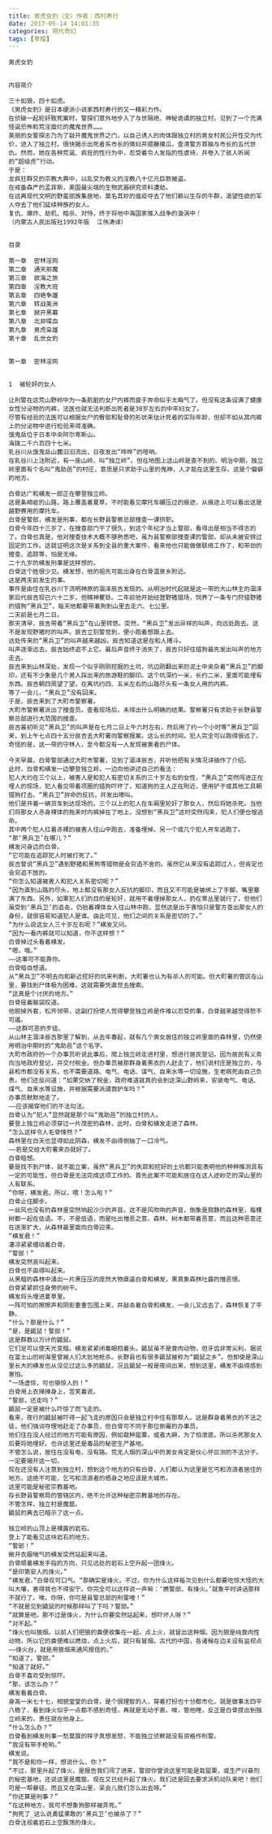 ```yaml
---
title: 男虎女豹（全）作者：西村寿行
date: 2017-05-14 14:01:35
categories: 現代奇幻
tags: [草榴]
---
```

    男虎女豹


    内容简介

    三十如狼，四十如虎。
    《男虎女豹》是日本硬派小说家西村寿行的又一精彩力作。
    在侦破一起轮奸致死案时，警探们意外地步入了与世隔绝、神秘诡谲的独立村，见到了一个充满怪诞恐怖和荒淫糜烂的魔鬼世界……。
    美丽的女警探志乃为了敲开魔鬼世界之门，以自己诱人的肉体跟独立村的男女村民公开性交为代价，进入了独立村。很快揭示出死者系市长的情妇并顺藤摸瓜，查清警方首脑与市长的五代世仇。然而，她在各种荒诞、疯狂的性行为中，忍受着令人发指的性虐待，并卷入了骇人听闻的“超级虎”行动。
    于是：
    龙疯狂群交的宗教大典中，以乱交为教义的淫教八十亿元巨款被盗。
    在戒备森严的孟菲斯，美国最尖端的生物武器研究资料遭劫。
    在远离现代文明的野蛮部族集居地，莫名其妙的瘟疫夺去了他们赖以生存的牛群，渴望性欲的军人夺去了他们延续种族的女人。
    复仇、爆炸、劫机、暗杀、对恃，终于将地中海国家推入战争的漩涡中！
    （内蒙古人民出版社1992年版  江伟涛译）


    目录

    第一章  密林淫网
    第二章  通天邪魔
    第三章  欲海之旅
    第四章  淫教大班
    第五章  四艳争雄
    第六章  转战美洲
    第七章  掀开黑幕
    第八章  北非喋血
    第九章  男虎枭雄
    第十章  乱世女豹


    第一章  密林淫网


    1  被轮奸的女人

    让刑警在这荒山野岭中为一条肮脏的女尸内裤而疲于奔命似乎太晦气了。但没有这条设满了健康女性分泌物的内裤，法医也就无法判断出死者是30岁左右的中年妇女了。
    尽管有经验的法医可以根据女尸的臀部和耻骨的形状来估计死者的实际年龄，但却不如从其内裤上的分泌物中进行检验来得准确。
    饿鬼岳位于日本中央阿尔卑斯山。
    海拨二千六百四十七米。
    乳谷川从饿鬼岳山麓汩汩流出，日夜发出“哗哗”的喧响。
    在乳谷川上注附近，有一座山岭，叫“独立岭”。但在地图上这山岭是查不到的。明治中期，独立岭里面有个名叫“鬼助邑”的村庄，意思是只求助于山里的鬼神，人才能在这里生存。这是个偏僻的地方。

    白骨达广和横发一郎正在攀登独立岭。
    这是条崎岖的山路，路上覆盖着夏草，不时能看见摩托车碾压过的痕迹，从痕迹上可以看出这是越野赛用的摩托车。
    白骨是警部，横发是刑事，都在长野县警察总部搜查一课供职。
    白骨今年四十三岁了，在搜查部门干了很久，到这个年纪才当上警部，看得出是相当不得志的了。白骨也真是，他对搜查技术大概不够熟悉吧，虽为县警察部搜查课的警部，却从未被安排过固定的工作。这就证明这次是关系到全县的重大案件，看来他也只能做做联络工作了，和带劲的搜查、追踪等，怕是无缘。
    二十九岁的横发刑事是这样想的。
    白骨这个姓很少见。横发想，他的祖先可能出身在白骨温泉乡附近。
    这是两天前发生的事。
    事件是由住在乳谷川下流明神原的涸泽辰吉发现的。从明治时代起就是这一带的大山林主的涸泽家后代辰吉现已六十二岁，但精神矍铄。二年前他开始经营野猪猎场，饲养了一条专门狩猎野猪的猎狗“黑兵卫”，每天他都要带着狗到山里去走六、七公里。
    二天前是七月二日。
    那天清早，辰吉带着“黑兵卫”在山里转悠。突然，“黑兵卫”发出异样的叫声，向远处跑去。这不是发现野猪时的叫声。辰吉立刻警觉到，便小跑着想跟上去。
    远处传来的“黑兵卫”的叫声越来越凶，辰吉知道这是在和人搏斗。
    叫声逐渐远去，辰吉始终追不上它。最后声音终于消失了，辰吉只好往猎狗最先发出叫声的地方走去。
    辰吉来到山林深处，发现一个似乎刚刚挖掘的土坑，坑边刚翻出来的泥土中夹杂着“黑兵卫”的脚印，还有不少象是几个男人踩出来的旅游鞋的脚印。这个坑深约一米，长约二米，里面可能埋有东西。辰吉朝四周望了望，在离坑约四、五米左右的山路尽头有一条女人用的内裤。
    等了一会儿，“黑兵卫”没有回来。
    于是，辰吉来到了大町市警察署。
    大町市警察署派出了搜查员。查看现场后，未得出什么明确的结果。警察署只有求助于长野县警察总部进行大范围的搜查。
    辰吉最初听见“黑兵卫”的叫声是在七月二日上午六时左右，然后用了约一个小时等“黑兵卫”回来，到上午七点四十五分辰吉去大町署向警察报案。这么长的时间，犯人完全可以跑得很远了。
    奇怪的是，这一带的守林人，至今都没有一人发现被害者的尸体。

    今天早晨，白骨警部通过大町市警署，见到了涸泽辰吉，并听他把有关情况详细作了介绍。
    此时，白骨和横发一边攀登独立岭，一边向他讲述自己的看法：
    犯人大约在三个以上，被害人是和犯人有密切关系的三十岁左右的女性，“黑兵卫”突然闯进正在埋人的现场，犯人看见带着项圈的猎狗吓坏了，知道狗的主人正在附近，便用铲子或其他工具朝猎狗打去。“黑兵卫”拚命的反抗，并发出嚎叫。
    他们是开着一辆货车到达现场的。三个以上的犯人在车厢里轮奸了那女人，然后将她杀死。当他们将那女人赤身裸体的拖来时内裤掉在了地上，没想到“黑兵卫”这时突然闯来，犯人们便仓惶逃命。
    其中两个犯人扛着赤裸的被害人往山中跑去，准备埋掉。另一个或几个犯人开车逃跑了。
    “那‘黑兵卫’在哪儿？”
    横发问身边的白骨。
    “它可能在追踪犯人时被打死了。”
    辰吉曾说“黑兵卫”遇到野猪和黑熊等猎物是会穷追不舍的。虽然它从来没有追踪过人，但肯定也会穷追不放的。
    “你怎么知道被害人和犯人关系密切呢？”
    “因为直到山路的尽头，地上都没有那女人反抗的脚印，而且又不可能是被绑上了手脚，嘴里塞满了东西。另外，如果犯人们的目的是轮奸，就用不着埋掉那女人，扔在草丛里就行了，但他们虽受到‘黑兵卫’的追击，仍抬着裸体女人往山林中跑，显然这是出于害怕只是警方查出那女人的身份，就很容易知道犯人是谁。由此可见，他们之间的关系是密切的了。”
    “为什么说这女人三十岁左右呢？”横发又问。
    “因为一看内裤就可以知道，你不这样想？”
    白骨掉过头看着横发。
    “嗯，哦。”
    ——这事可不能靠你。
    白骨暗自想道。
    从“黑兵卫”不明去向和新近挖好的坑来判断，大町署也认为有杀人的可能。但大町署的管区在山里，要找到尸体极为困难，这就需要凭直觉去搜索。
    “这真是个讨厌的地方。”
    白骨摇着脑袋叹道。
    他脱掉外套，松开领带，这副打扮使人觉得攀登独立岭是件难以忍受的事，白骨越来越觉得怒不可遏。
    ——这群可恶的歹徒。
    从山林主涸泽辰吉那里了解到，从去年春起，就有几个男女居住的独立岭里面的森林里，仍然使用明治中期时的“鬼助邑”这个名字。
    大町市政府的一个办事员听说此事后，爬上独立岭走进村里，想进行居民登记。因为居民有义务向当地政府登记，并交付税金。但办事员被那群身着黑衣的人赶走了，他们说村庄是独立的，与县和市都没有关系，也不需要道路、电气、电话、谋气、自来水等一切设施，生老病死由自己负责。他们还反问道：“如果交纳了税金，政府难道就真的会到这深山野岭来，安装电气、电话、煤气、自来水等设施，并根据需要派谴救护车吗？”
    办事员默默地走了。
    ——应该揭穿他们的不法勾法。
    白骨认为“犯人”显然就是那个叫“鬼助邑”的独立村的人。
    要登上独立岭必须穿过一片茂密的森林，此时，白骨和横发走进了森林。
    “怎么这样令人毛骨悚然？”
    森林里在白天也显得如此阴森，横发不由得倒抽了一口冷气。   
    ——若是交给大町署来办就好了。
    白骨暗想。
    要是找不到尸体，就不能立案，虽然“黑兵卫”的失踪和挖好的土坑都只能表明他的种种推测具有一定的可能性，但白骨是无法完成这项工作的。首先此案不可能和居住在这人迹眇茫的深山里的人有联系。
    “你呀，横发君。所以，喂！怎么啦？”
    白骨止住脚步。
    一丝风也没有的森林里突然响起沙沙的声音。这不是风吹响的声音，倒象是寂静的森林里，每棵树都一起在低语。不，不是低语，而是吐出憎恶之意。森林、树木都带着恶意，而且这种恶意还在逐渐扩大，从森林最里面向白骨迎来。
    “横发君！”
    凄凉紧紧缠绕着白骨。
    “警部！”
    横发突然哀叫起来。
    白骨也不由得叫起来。
    从黑暗的森林中涌出一片黑压压的庞然大物直逼白骨和横发，果真象森林吐露的憎恶恨。
    白骨紧紧抓住身旁的树干。
    横发将头埋进夏草里。
    一阵可怕的擦擦声和阴影重重包围上来，并敲击着白骨和横发，一会儿又远去了，森林恢复了平静。
    “什么？那是什么？”
    “是，是鼯鼠！警部！”
    这是群数以万计的鼯鼠。
    它们足可以使天光变暗。横发紧紧闭着眼抱着头。鼯鼠虽不是食肉动物，但牙齿非常尖利，据说在富士山的树海里曾被人们大批地枪杀。长野县也有很多鼯鼠被称为“鼯鼠之乡”。但即使是深山里长大的横发也从没见过这么多的鼯鼠，况且鼯鼠一般是夜间出来，想到这里，横发不由得感到害怕。
    “一场虚惊，可也够惊人的！”
    白骨用上衣掸掸身上，苦笑着说。
    “警部，还走吗？”
    鼯鼠一定是被什么吓惊了而飞走的。
    看来，夜行的鼯鼠被吓得一起飞走的原因只会是独立村中住有那帮人。这是群身着黑衣的不法之徒，他们强词夺理地赶走了办事员，但白骨可不同于那位倒霉的办事员。
    他们住在没人经过的地方可能有原因，例如栽种罂粟，或者大麻，为了怕泄底，所以杀死那女人后要将她埋好。也许这里还是毒品的秘密生产基地。
    不管怎么说，居住在没有电，没有路。荒无人烟的深山中的男女肯定是伙心怀叵测的不法分子。
    一定要揭开这一切。
    现在还没有人注意到独立村，想到这个地方的只有白骨，人们都认为这里是乞丐和流浪者居住的地方。这绝不可能，乞丐和流浪者的栖身之地应该是大城市。
    这里可能是秘密宗教基地。
    存长野县警察局的管辖区内，绝不允许这种秘密宗教基地的存在。
    不管怎样，独立村是魔窟。
    鼯鼠的离去已暗示了这一点。

    独立岭的山顶上是裸露的岩石。
    登上了能看见这块岩石的地方。
    “警部！”
    敞开衣服喘气的横发突然站起来叫道。
    白骨顺着横发手指的方向，只见远处的岩石上空升起一团烽火。
    “是印第安人的烽火。”
    “横发君，”白骨叹可口气。“那确实是烽火。不过，你为什么这样每次见到什么都要吃惊大怪的大叫大嚷，害得我也不得安宁。你完全可以这样说一声嘛：‘瞧警部，有烽火。’就象平时讲话那样不就行了。唉，你呀，你可是县警总部的刑警哩！”
    “不就是见到鼯鼠的时候那样叫了下吗？警部。”
    “就算是吧。那不过是烽火，为什么你要突然站起来，想吓坏人呀？”
    “对不起。”
    “烽火也叫狼烟。以前人们把狼的粪便收集在一起，点上火，就冒出这种烟。因为狼是纯食肉性动物，所以它的粪便难以燃烧，点上火后，就只有冒烟。古代的中国，各诸候在边关设有监视点——烽火台，就是用狼烟来通风报信的。”
    “知道了，警部。”
    “知道了就好。”
    白骨不喜欢受到惊吓。
    “那，该怎么办？”
    横发看着白骨。
    身高一米七十七，相貌堂堂的白骨，是个很理智的人，穿着打扮也十分都市化，就是做事太四平八稳了，看到烽火似乎一点都不感到奇怪，再就是无动于衷。唉，管他哩，反正是白骨提出到独立岭来的，责任就在他身上。
    “什么怎么办？”
    白骨看到横发刑事一愁莫展的样子真想发怒，不能独立侦察就没有资格作刑警。
    “我没有带手枪哟。”
    横发说。
    “我不是和你一样，想说什么，你？”
    “不过，那里升起了烽火，是报告我们闯了进来，警部你曾说这里可能是栽罂栗，或生产兴奋剂的秘密基地，还说这里是魔窟。现在又已经升起了烽火。我们还是回去要求派机动队来吧！他们可是一帮暴徒，而且又在深山里，呆会儿我们怎么出去呀。”
    “你还算是刑事？”
    “在这种地方，我可不想象狗那样被弄死。”
    “狗死了_这么说勇猛果敢的‘黑兵卫’也被杀了？”
    白骨注视着岩石上空飘荡的烽火。